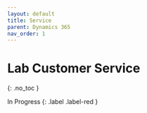 ```yaml
---
layout: default
title: Service
parent: Dynamics 365
nav_order: 1
---
```


# Lab Customer Service
{: .no_toc }

In Progress
{: .label .label-red }
